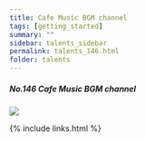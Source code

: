 ```yaml
---
title: Cafe Music BGM channel
tags: [getting_started]
summary: ""
sidebar: talents_sidebar
permalink: talents_146.html
folder: talents
---
```



##### No.146 Cafe Music BGM channel

![](https://yt3.ggpht.com/ytc/AKedOLTGFvRaz8sjeqI0D3bukwoHgibpgOrMnvAOgMzEGA=s176-c-k-c0x00ffffff-no-rj)






{% include links.html %}
